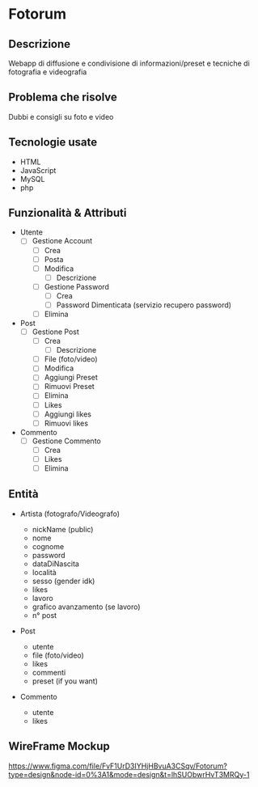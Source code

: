 # Fotorum
## Descrizione
Webapp di diffusione e condivisione di informazioni/preset e tecniche di fotografia e videografia <br>
## Problema che risolve 
Dubbi e consigli su foto e video
## Tecnologie usate
* HTML
* JavaScript
* MySQL
* php
## Funzionalità & Attributi
* Utente
    - [ ] Gestione Account
        - [ ] Crea
        - [ ] Posta
        - [ ] Modifica
            - [ ] Descrizione
        - [ ] Gestione Password
            - [ ] Crea
            - [ ] Password Dimenticata (servizio recupero password)
        - [ ] Elimina
* Post
    - [ ] Gestione Post
        - [ ] Crea
            - [ ] Descrizione
        - [ ] File (foto/video)
        - [ ] Modifica
        - [ ] Aggiungi Preset
        - [ ] Rimuovi Preset
        - [ ] Elimina
        - [ ] Likes
        - [ ] Aggiungi likes
        - [ ] Rimuovi likes
* Commento
    - [ ] Gestione Commento
        - [ ] Crea
        - [ ] Likes
        - [ ] Elimina

## Entità
* Artista (fotografo/Videografo)
    * nickName (public)
    * nome
    * cognome 
    * password
    * dataDiNascita
    * località
    * sesso (gender idk)
    * likes
    * lavoro
    * grafico avanzamento (se lavoro)
    * n° post
 
* Post
    * utente
    * file (foto/video)
    * likes
    * commenti
    * preset (if you want)

* Commento
    * utente
    * likes

## WireFrame Mockup
https://www.figma.com/file/FvF1UrD3IYHjHBvuA3CSqv/Fotorum?type=design&node-id=0%3A1&mode=design&t=lhSUObwrHvT3MRQy-1
